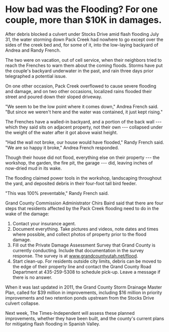 # How bad was the Flooding? For one couple, more than $10K in damages.

After debris blocked a culvert under Stocks Drive amid flash flooding July 31, the water storming down Pack Creek had nowhere to go except over the sides of the creek bed and, for some of it, into the low-laying backyard of Andrea and Randy French.

The two were on vacation, out of cell service, when their neighbors tried to reach the Frenches to warn them about the coming floods. Storms have put the couple's backyard underwater in the past, and rain three days prior telegraphed a potential issue.

On one other occasion, Pack Creek overflowed to cause severe flooding and damage, and on two other occasions, localized rains flooded their street and poured down their sloped driveway.

"We seem to be the low point where it comes down," Andrea French said. "But since we weren't here and the water was contained, it just kept rising."

The Frenches have a walled-in backyard, and a portion of the back wall --- which they said sits on adjacent property, not their own --- collapsed under the weight of the water after it got above waist height.

"Had the wall not broke, our house would have flooded," Randy French said. "We are so happy it broke," Andrea French responded.

Though their house did not flood, everything else on their property --- the workshop, the garden, the fire pit, the garage --- did, leaving inches of now-dried mud in its wake.

The flooding claimed power tools in the workshop, landscaping throughout the yard, and deposited debris in their four-foot tall bird feeder.

"This was 100% preventable," Randy French said.

Grand County Commission Administrator Chirs Baird said that there are four steps that residents affected by the Pack Creek flooding need to do in the wake of the damage:

1. Contact your insurance agent.
2. Document everything. Take pictures and videos, note dates and times where possible, and collect photos of property prior to the flood damage.
3. Fill out the Private Damage Assessment Survey that Grand County is currently conducting. Include that documentation in the survey response. The survey is at www.grandcountyutah.net/flood.
4. Start clean-up. For residents outside city limits, debris can be moved to the edge of their property line and contact the Grand County Road Department at 435-259-5308 to schedule pick-up. Leave a message if there is no answer.

When it was last updated in 2011, the Grand County Storm Drainage Master Plan, called for $39 million in improvements, including $16 million in priority improvements and two retention ponds upstream from the Stocks Drive culvert collapse.

Next week, The Times-Independent will assess these planned improvements, whether they have been built, and the county's current plans for mitigating flash flooding in Spanish Valley.

